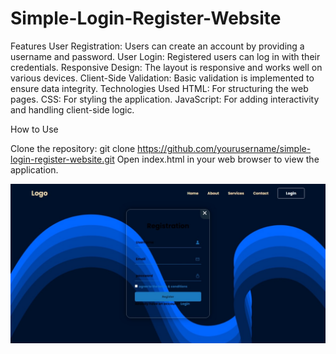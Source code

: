 # Simple-Login-Register-Website

Features
User Registration: Users can create an account by providing a username and password.
User Login: Registered users can log in with their credentials.
Responsive Design: The layout is responsive and works well on various devices.
Client-Side Validation: Basic validation is implemented to ensure data integrity.
Technologies Used
HTML: For structuring the web pages.
CSS: For styling the application.
JavaScript: For adding interactivity and handling client-side logic.

How to Use

Clone the repository: git clone https://github.com/yourusername/simple-login-register-website.git
Open index.html in your web browser to view the application.

![image alt](https://github.com/M-tech-cmd/Simple-Login-Register-Website/blob/226fc4c20f84209d4276fd5074d4d2b3c82cef83/Screenshot_-.jpeg)

